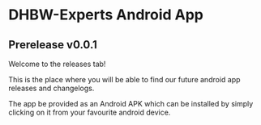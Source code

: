 # DHBW-Experts Android App

## Prerelease v0.0.1

Welcome to the releases tab!

This is the place where you will be able to find our future android app releases and changelogs.

The app be provided as an Android APK which can be installed by simply clicking on it from your favourite android device.